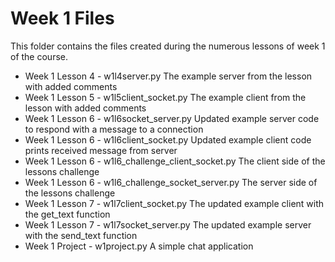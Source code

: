 # Week 1 Files
This folder contains the files created during the numerous lessons of week 1 of the course.

- Week 1 Lesson 4 - w1l4server.py
    The example server from the lesson with added comments
- Week 1 Lesson 5 - w1l5client_socket.py
    The example client from the lesson with added comments
- Week 1 Lesson 6 - w1l6socket_server.py
    Updated example server code to respond with a message to a connection
- Week 1 Lesson 6 - w1l6client_socket.py
    Updated example client code prints received message from server
- Week 1 Lesson 6 - w1l6_challenge_client_socket.py 
    The client side of the lessons challenge
- Week 1 Lesson 6 - w1l6_challenge_socket_server.py
    The server side of the lessons challenge
- Week 1 Lesson 7 - w1l7client_socket.py
    The updated example client with the get_text function
- Week 1 Lesson 7 - w1l7socket_server.py
    The updated example server with the send_text function
- Week 1 Project - w1project.py
    A simple chat application
